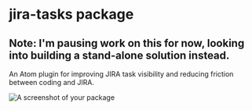 # jira-tasks package

## Note: I'm pausing work on this for now, looking into building a stand-alone solution instead.


An Atom plugin for improving JIRA task visibility and reducing friction between coding and JIRA.


![A screenshot of your package](https://f.cloud.github.com/assets/69169/2290250/c35d867a-a017-11e3-86be-cd7c5bf3ff9b.gif)
